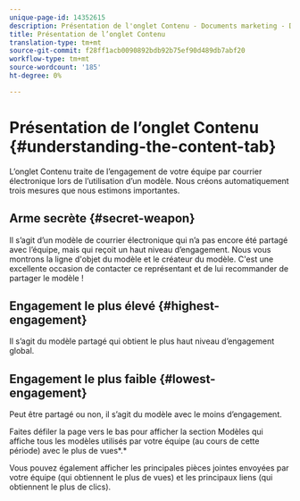```yaml
---
unique-page-id: 14352615
description: Présentation de l'onglet Contenu - Documents marketing - Documentation du produit
title: Présentation de l’onglet Contenu
translation-type: tm+mt
source-git-commit: f28ff1acb0090892bdb92b75ef90d489db7abf20
workflow-type: tm+mt
source-wordcount: '185'
ht-degree: 0%

---
```



# Présentation de l’onglet Contenu {#understanding-the-content-tab}

L’onglet Contenu traite de l’engagement de votre équipe par courrier électronique lors de l’utilisation d’un modèle. Nous créons automatiquement trois mesures que nous estimons importantes.

## Arme secrète {#secret-weapon}

Il s’agit d’un modèle de courrier électronique qui n’a pas encore été partagé avec l’équipe, mais qui reçoit un haut niveau d’engagement. Nous vous montrons la ligne d&#39;objet du modèle et le créateur du modèle. C&#39;est une excellente occasion de contacter ce représentant et de lui recommander de partager le modèle !

## Engagement le plus élevé {#highest-engagement}

Il s’agit du modèle partagé qui obtient le plus haut niveau d’engagement global.

## Engagement le plus faible {#lowest-engagement}

Peut être partagé ou non, il s’agit du modèle avec le moins d’engagement.

Faites défiler la page vers le bas pour afficher la section Modèles qui affiche tous les modèles utilisés par votre équipe (au cours de cette période) avec le plus de vues*.*

Vous pouvez également afficher les principales pièces jointes envoyées par votre équipe (qui obtiennent le plus de vues) et les principaux liens (qui obtiennent le plus de clics).
